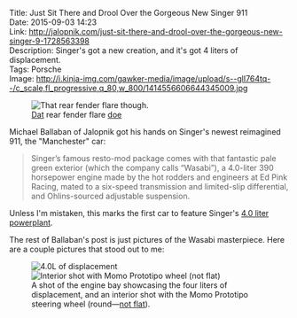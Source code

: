 Title: Just Sit There and Drool Over the Gorgeous New Singer 911  
Date: 2015-09-03 14:23  
Link: http://jalopnik.com/just-sit-there-and-drool-over-the-gorgeous-new-singer-9-1728563398  
Description: Singer's got a new creation, and it's got 4 liters of displacement.  
Tags: Porsche  
Image: http://i.kinja-img.com/gawker-media/image/upload/s--glI764tq--/c_scale,fl_progressive,q_80,w_800/1414556606644345009.jpg  

<figure>
	<img src="https://i.kinja-img.com/gawker-media/image/upload/s--glI764tq--/c_scale,fl_progressive,q_80,w_800/1414556606644345009.jpg" alt="That rear fender flare though." title="That rear fender flare though.">
	<figcaption><a href="http://www.urbandictionary.com/define.php?term=dat&amp;defid=253641" title="Urban Dictionary: 'dat'">Dat</a> rear fender flare <a href="http://www.urbandictionary.com/define.php?term=Doe&amp;defid=5720705" title="Urban Dictionary: 'doe'">doe</a></figcaption>
</figure>

Michael Ballaban of Jalopnik got his hands on Singer's newest reimagined 911, the "Manchester" car:

> Singer’s famous resto-mod package comes with that fantastic pale green exterior (which the company calls “Wasabi”), a 4.0-liter 390 horsepower engine made by the hot rodders and engineers at Ed Pink Racing, mated to a six-speed transmission and limited-slip differential, and Ohlins-sourced adjustable suspension.

Unless I'm mistaken, this marks the first car to feature Singer's [4.0 liter powerplant][1]. 

The rest of Ballaban's post is just pictures of the Wasabi masterpiece. Here are a couple pictures that stood out to me:

<figure >
	<img class="inlineTwo" src="https://i.kinja-img.com/gawker-media/image/upload/s--fCTYTvOW--/c_scale,fl_progressive,q_80,w_800/1414556605173236913.jpg" alt="4.0L of displacement" title="4.0L of displacement">
	<img class="inlineTwo" src="https://i.kinja-img.com/gawker-media/image/upload/s--Td_4NWG7--/c_scale,fl_progressive,q_80,w_800/1414556604746902449.jpg" alt="Interior shot with Momo Prototipo wheel (not flat)" title="Interior shot with Momo Prototipo wheel (not flat)">
	<figcaption>A shot of the engine bay showcasing the four liters of displacement, and an interior shot with the Momo Prototipo steering wheel (round&mdash;<a href="http://www.audizine.com/forum/showthread.php/473463-Someone-explain-the-appeal-of-the-Flat-bottomed-Steering-Wheel">not flat</a>).</figcaption>
</figure>

[1]: http://www.total911.com/singer-vehicle-designs-latest-engine-is-automotive-art/ "Singer's 4.0L motor"